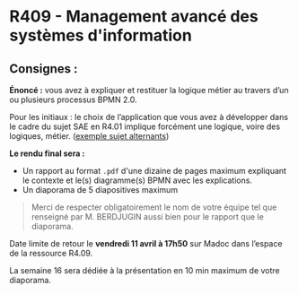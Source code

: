 # R409 - Management avancé des systèmes d'information

## Consignes : 

**Énoncé :** vous avez à expliquer et  restituer la logique métier au travers d’un ou plusieurs processus BPMN 2.0.

Pour les initiaux : le choix de l’application que vous avez à développer dans le cadre du sujet SAE en R4.01  implique forcément une logique, voire des logiques, métier. ([exemple sujet alternants](https://uncloud.univ-nantes.fr/index.php/s/HRGPygY32NmXSRX))

**Le rendu final sera :**

 * Un rapport au format `.pdf` d'une dizaine de pages maximum expliquant le contexte et le(s) diagramme(s) BPMN avec les explications.
 * Un diaporama de 5 diapositives maximum

> Merci de respecter obligatoirement le nom de votre équipe tel que renseigné par M. BERDJUGIN aussi bien pour le rapport que le diaporama.

Date limite de retour le **vendredi 11 avril à 17h50** sur Madoc dans l’espace de la ressource R4.09. 

La semaine 16 sera dédiée à la présentation en 10 min maximum de votre diaporama.